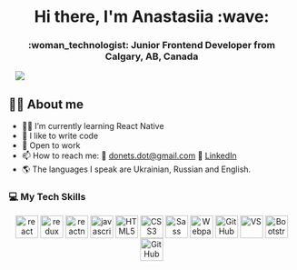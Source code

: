 <div id="header" align="center">
<h1>Hi there, I'm Anastasiia :wave:</h1>
<h3>:woman_technologist: Junior Frontend Developer from Calgary, AB, Canada</h3>
</div>

<div id="socials" align="center" style="width: 40px">
<a href='https://www.linkedin.com/in/anastasiia-donets-full-stack-dev/'>
  <img src="https://img.shields.io/badge/LinkedIn-blue?style=for-the-badgelogo=linkedinlogoColor=white"/>
  </a>
  </div>

## :woman_juggling: About me

- :man_student: I’m currently learning React Native
- :muscle: I like to write code
- :office: Open to work
- :mailbox: How to reach me: :e-mail: donets.dot@gmail.com :link: [LinkedIn](https://www.linkedin.com/in/anastasiia-donets-full-stack-dev/)
- :earth_americas: The languages I speak are Ukrainian, Russian and English.

### :computer: My Tech Skills

<div align="center">
<img align="center" alt="react" width="40px" src="https://user-images.githubusercontent.com/101519540/221417048-659a47d4-3044-4477-9464-2722a94703d5.svg" />

<img align="center" alt="redux" width="40px" src="https://user-images.githubusercontent.com/101519540/221417442-ef2c8617-d998-4a5b-b6c2-a71365976804.png" />

<img align="center" alt="reactnative" width="40px" src="https://user-images.githubusercontent.com/101519540/221418897-db214cc9-aaac-49ea-a952-1f44c87ad310.png" />

<img align="center" alt="javascript" width="40px" src="https://cdn.jsdelivr.net/gh/devicons/devicon/icons/javascript/javascript-original.svg" />

<img align="center" alt="HTML5" width="40px" src="https://user-images.githubusercontent.com/101519540/221417151-56b9b67e-6ba8-41ca-90a1-41e0c2d6b012.svg" />

<img align="center" alt="CSS3" width="40px" src="https://user-images.githubusercontent.com/101519540/221417181-34d62009-66c4-4a2e-8983-c269d5459e90.svg" />

<img align="center" alt="Sass" width="40px" src="https://user-images.githubusercontent.com/101519540/221417191-cd486e32-fb26-4297-8644-5079b8e14f8a.svg" />

<img align="center" alt="Webpack" width="40px" src="https://user-images.githubusercontent.com/101519540/221418933-96c9b9bf-dae7-4015-93a2-e77cc8a9bc2f.png" />

<img align="center" alt="GitHub" width="40px" src="https://user-images.githubusercontent.com/101519540/221417220-387731ad-8668-4c79-ac4f-e5740610d283.svg" />

<img align="center" alt="VS" width="40px" src="https://user-images.githubusercontent.com/101519540/221417413-9fe2aeca-2866-4642-87a0-4ccdcd351dac.png" />

<img align="center" alt="Bootstrap" width="40px" src="https://cdn.jsdelivr.net/gh/devicons/devicon/icons/bootstrap/bootstrap-original.svg" />

<img align="center" alt="GitHub" width="40px" src="https://cdn.jsdelivr.net/gh/devicons/devicon/icons/github/github-original.svg" />

</div>
